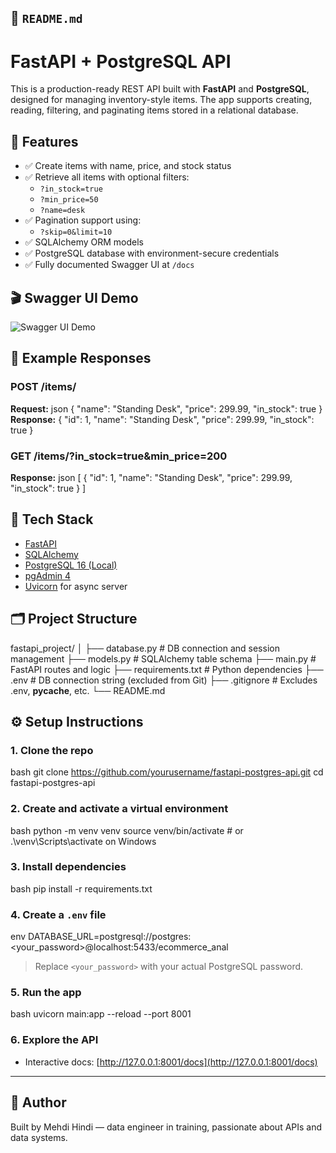 ## 📄 `README.md`


# FastAPI + PostgreSQL API

This is a production-ready REST API built with **FastAPI** and **PostgreSQL**, designed for managing inventory-style items. The app supports creating, reading, filtering, and paginating items stored in a relational database.

## 🚀 Features

- ✅ Create items with name, price, and stock status
- ✅ Retrieve all items with optional filters:
  - `?in_stock=true`
  - `?min_price=50`
  - `?name=desk`
- ✅ Pagination support using:
  - `?skip=0&limit=10`
- ✅ SQLAlchemy ORM models
- ✅ PostgreSQL database with environment-secure credentials
- ✅ Fully documented Swagger UI at `/docs`

## 🎬 Swagger UI Demo

![Swagger UI Demo](https://github.com/user-attachments/assets/f17d52ed-9e8e-4547-870c-82604d29ca55)

## 📄 Example Responses

### POST /items/
**Request:**
json
{
  "name": "Standing Desk",
  "price": 299.99,
  "in_stock": true
}
**Response:**
{
  "id": 1,
  "name": "Standing Desk",
  "price": 299.99,
  "in_stock": true
}
### GET /items/?in_stock=true&min_price=200
**Response:**
json
[
  {
    "id": 1,
    "name": "Standing Desk",
    "price": 299.99,
    "in_stock": true
  }
]



## 🧱 Tech Stack

- [FastAPI](https://fastapi.tiangolo.com/)
- [SQLAlchemy](https://www.sqlalchemy.org/)
- [PostgreSQL 16 (Local)](https://www.postgresql.org/)
- [pgAdmin 4](https://www.pgadmin.org/)
- [Uvicorn](https://www.uvicorn.org/) for async server

## 🗂️ Project Structure



fastapi\_project/
│
├── database.py        # DB connection and session management
├── models.py          # SQLAlchemy table schema
├── main.py            # FastAPI routes and logic
├── requirements.txt   # Python dependencies
├── .env               # DB connection string (excluded from Git)
├── .gitignore         # Excludes .env, **pycache**, etc.
└── README.md


## ⚙️ Setup Instructions

### 1. Clone the repo

bash
git clone https://github.com/yourusername/fastapi-postgres-api.git
cd fastapi-postgres-api


### 2. Create and activate a virtual environment

bash
python -m venv venv
source venv/bin/activate  # or .\venv\Scripts\activate on Windows


### 3. Install dependencies

bash
pip install -r requirements.txt


### 4. Create a `.env` file

env
DATABASE_URL=postgresql://postgres:<your_password>@localhost:5433/ecommerce_anal


> Replace `<your_password>` with your actual PostgreSQL password.

### 5. Run the app

bash
uvicorn main:app --reload --port 8001


### 6. Explore the API

* Interactive docs: [http://127.0.0.1:8001/docs](http://127.0.0.1:8001/docs)

---

## 🙌 Author

Built by Mehdi Hindi — data engineer in training, passionate about APIs and data systems.


